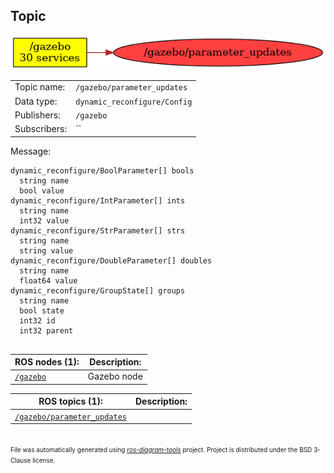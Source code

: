 <!--
File was automatically generated using 'ros-diagram-tools' project.
Project is distributed under the BSD 3-Clause license.
-->

## Topic

[![/gazebo/parameter_updates](t__gazebo_parameter_updates.png "/gazebo/parameter_updates")](t__gazebo_parameter_updates.png)

|     |     |
| --- | --- |
| Topic name: | `/gazebo/parameter_updates` |
| Data type: | `dynamic_reconfigure/Config` |
| Publishers: | `/gazebo` |
| Subscribers: | `` |

Message:
```
dynamic_reconfigure/BoolParameter[] bools
  string name
  bool value
dynamic_reconfigure/IntParameter[] ints
  string name
  int32 value
dynamic_reconfigure/StrParameter[] strs
  string name
  string value
dynamic_reconfigure/DoubleParameter[] doubles
  string name
  float64 value
dynamic_reconfigure/GroupState[] groups
  string name
  bool state
  int32 id
  int32 parent


```


| ROS nodes (1): | Description: |
| -------------- | ------------ |
| [`/gazebo`](n__gazebo.html) | Gazebo node |

| ROS topics (1): | Description: |
| --------------- | ------------ |
| [`/gazebo/parameter_updates`](t__gazebo_parameter_updates.html) |  |


</br>
<font size="1">
File was automatically generated using <a href="https://github.com/anetczuk/ros-diagram-tools"><i>ros-diagram-tools</i></a> project.
Project is distributed under the BSD 3-Clause license.
</font>
